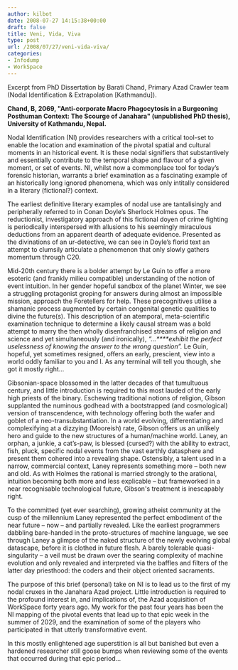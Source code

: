 ```yaml
---
author: kilbot
date: 2008-07-27 14:15:38+00:00
draft: false
title: Veni, Vida, Viva
type: post
url: /2008/07/27/veni-vida-viva/
categories:
- Infodump
- WorkSpace
---
```


Excerpt from PhD Dissertation by Barati Chand, Primary Azad Crawler team (Nodal Identification & Extrapolation [Kathmandu]).

**Chand, B, 2069, "Anti-corporate Macro Phagocytosis in a Burgeoning Posthuman Context: The Scourge of Janahara" (unpublished PhD thesis), University of Kathmandu, Nepal.**

Nodal Identification (NI) provides researchers with a critical tool-set to enable the location and examination of the pivotal spatial and cultural moments in an historical event. It is these nodal signifiers that substantively and essentially contribute to the temporal shape and flavour of a given moment, or set of events. NI, whilst now a commonplace tool for today’s forensic historian, warrants a brief examination as a fascinating example of an historically long ignored phenomena, which was only intitally considered in a literary (fictional?) context.

The earliest definitive literary examples of nodal use are tantalisingly and peripherally referred to in Conan Doyle’s Sherlock Holmes opus. The reductionist, investigatory approach of this fictional doyen of crime fighting is periodically interspersed with allusions to his seemingly miraculous deductions from an apparent dearth of adequate evidence. Presented as the divinations of an ur-detective, we can see in Doyle’s florid text an attempt to clumsily articulate a phenomenon that only slowly gathers momentum through C20.

Mid-20th century there is a bolder attempt by Le Guin to offer a more esoteric (and frankly milieu compatible) understanding of the notion of event intuition. In her gender hopeful sandbox of the planet Winter, we see a struggling protagonist groping for answers during almost an impossible mission, approach the Foretellers for help. These precognitives utilise a shamanic process augmented by certain congenital genetic qualities to divine the future(s). This description of an atemporal, meta-scientific examination technique to determine a likely causal stream was a bold attempt to marry the then wholly disenfranchised streams of religion and science and yet simultaneously (and ironically), _“…\*\*\*\*exhibit the perfect uselessness of knowing the answer to the wrong question”._ Le Guin, hopeful, yet sometimes resigned, offers an early, prescient, view into a world oddly familiar to you and I. As any terminal will tell you though, she got it mostly right…

Gibsonian-space blossomed in the latter decades of that tumultuous century, and little introduction is required to this most lauded of the early high priests of the binary. Eschewing traditional notions of religion, Gibson supplanted the numinous godhead with a bootstrapped (and cosmological) version of transcendence, with technology offering both the wafer and goblet of a neo-transubstantiation. In a world evolving, differentiating and complexifying at a dizzying (Mooreish) rate, Gibson offers us an unlikely hero and guide to the new structures of a human/machine world. Laney, an orphan, a junkie, a cat’s-paw, is blessed (cursed?) with the ability to extract, fish, pluck, specific nodal events from the vast earthly datasphere and present them cohered into a revealing shape. Ostensibly, a talent used in a narrow, commercial context, Laney represents something more – both new and old. As with Holmes the rational is married strongly to the arational, intuition becoming both more and less explicable – but frameworked in a near recognisable technological future, Gibson's treatment is inescapably right.

To the committed (yet ever searching), growing atheist community at the cusp of the millennium Laney represented the perfect embodiment of the near future – now – and partially revealed. Like the earliest programmers dabbling bare-handed in the proto-structures of machine language, we see through Laney a glimpse of the naked structure of the newly evolving global datascape, before it is clothed in future flesh. A barely tolerable quasi-singularity – a veil must be drawn over the searing complexity of machine evolution and only revealed and interpreted via the baffles and filters of the latter day priesthood: the coders and their object oriented sacraments.

The purpose of this brief (personal) take on NI is to lead us to the first of my nodal cruxes in the Janahara Azad project. Little introduction is required to the profound interest in, and implications of, the Azad acquisition of WorkSpace forty years ago. My work for the past four years has been the NI mapping of the pivotal events that lead up to that epic week in the summer of 2029, and the examination of some of the players who participated in that utterly transformative event.

In this mostly enlightened age superstition is all but banished but even a hardened researcher still goose bumps when reviewing some of the events that occurred during that epic period…

